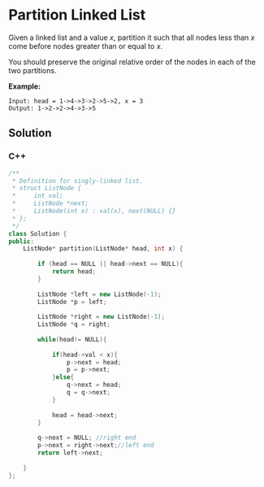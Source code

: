 # Partition Linked List   



Given a linked list and a value *x*, partition it such that all nodes less than *x* come before nodes greater than or equal to *x*.

You should preserve the original relative order of the nodes in each of the two partitions.

**Example:**

```
Input: head = 1->4->3->2->5->2, x = 3
Output: 1->2->2->4->3->5
```



## Solution  

### C++

```c++
/**
 * Definition for singly-linked list.
 * struct ListNode {
 *     int val;
 *     ListNode *next;
 *     ListNode(int x) : val(x), next(NULL) {}
 * };
 */
class Solution {
public:
    ListNode* partition(ListNode* head, int x) {
        
        if (head == NULL || head->next == NULL){
            return head;
        }
        
        ListNode *left = new ListNode(-1);
        ListNode *p = left;
        
        ListNode *right = new ListNode(-1);
        ListNode *q = right;
        
        while(head!= NULL){
            
            if(head->val < x){
                p->next = head;
                p = p->next;
            }else{
                q->next = head;
                q = q->next;
            }
            
            head = head->next;
        }
        
        q->next = NULL; //right end
        p->next = right->next;//left end
        return left->next;
        
    }
};
```

